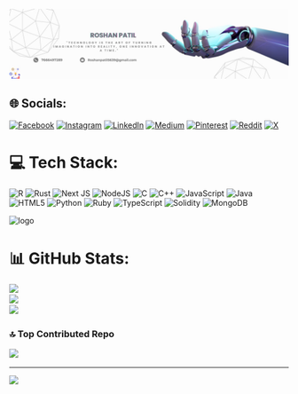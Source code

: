 ![logo](https://github.com/roshannpatil/roshannpatil/blob/main/Roshan%20Patil.jpg)

## 🌐 Socials:
[![Facebook](https://img.shields.io/badge/Facebook-%231877F2.svg?logo=Facebook&logoColor=white)](https://facebook.com/Roshanpatil) [![Instagram](https://img.shields.io/badge/Instagram-%23E4405F.svg?logo=Instagram&logoColor=white)](https://instagram.com/roshan_.patill) [![LinkedIn](https://img.shields.io/badge/LinkedIn-%230077B5.svg?logo=linkedin&logoColor=white)](https://linkedin.com/in/https://www.linkedin.com/in/roshan-patil-643a96315/) [![Medium](https://img.shields.io/badge/Medium-12100E?logo=medium&logoColor=white)](https://medium.com/@roshanpatil5639) [![Pinterest](https://img.shields.io/badge/Pinterest-%23E60023.svg?logo=Pinterest&logoColor=white)](https://pinterest.com/roshanpatil5639) [![Reddit](https://img.shields.io/badge/Reddit-%23FF4500.svg?logo=Reddit&logoColor=white)](https://reddit.com/user/Direct_Yak4665) [![X](https://img.shields.io/badge/X-black.svg?logo=X&logoColor=white)](https://x.com/https://x.com/Roshanpatil_xi) 


# 💻 Tech Stack:
![R](https://img.shields.io/badge/r-%23276DC3.svg?style=for-the-badge&logo=r&logoColor=white) ![Rust](https://img.shields.io/badge/rust-%23000000.svg?style=for-the-badge&logo=rust&logoColor=white) ![Next JS](https://img.shields.io/badge/Next-black?style=for-the-badge&logo=next.js&logoColor=white) ![NodeJS](https://img.shields.io/badge/node.js-6DA55F?style=for-the-badge&logo=node.js&logoColor=white) ![C](https://img.shields.io/badge/c-%2300599C.svg?style=for-the-badge&logo=c&logoColor=white) ![C++](https://img.shields.io/badge/c++-%2300599C.svg?style=for-the-badge&logo=c%2B%2B&logoColor=white) ![JavaScript](https://img.shields.io/badge/javascript-%23323330.svg?style=for-the-badge&logo=javascript&logoColor=%23F7DF1E) ![Java](https://img.shields.io/badge/java-%23ED8B00.svg?style=for-the-badge&logo=openjdk&logoColor=white) ![HTML5](https://img.shields.io/badge/html5-%23E34F26.svg?style=for-the-badge&logo=html5&logoColor=white) ![Python](https://img.shields.io/badge/python-3670A0?style=for-the-badge&logo=python&logoColor=ffdd54) ![Ruby](https://img.shields.io/badge/ruby-%23CC342D.svg?style=for-the-badge&logo=ruby&logoColor=white) ![TypeScript](https://img.shields.io/badge/typescript-%23007ACC.svg?style=for-the-badge&logo=typescript&logoColor=white) ![Solidity](https://img.shields.io/badge/Solidity-%23363636.svg?style=for-the-badge&logo=solidity&logoColor=white) ![MongoDB](https://img.shields.io/badge/MongoDB-%234ea94b.svg?style=for-the-badge&logo=mongodb&logoColor=white)

<img src="https://user-images.githubusercontent.com/74038190/225813708-98b745f2-7d22-48cf-9150-083f1b00d6c9.gif" alt="logo" align="center" width="800px"/>


# 📊 GitHub Stats:
![](https://github-readme-stats.vercel.app/api?username=ROSHANNPATIL&theme=radical&hide_border=false&include_all_commits=false&count_private=false)<br/>
![](https://github-readme-streak-stats.herokuapp.com/?user=ROSHANNPATIL&theme=radical&hide_border=false)<br/>
![](https://github-readme-stats.vercel.app/api/top-langs/?username=ROSHANNPATIL&theme=radical&hide_border=false&include_all_commits=false&count_private=false&layout=compact)

### 🔝 Top Contributed Repo
![](https://github-contributor-stats.vercel.app/api?username=ROSHANNPATIL&limit=5&theme=dark&combine_all_yearly_contributions=true)

---
[![](https://visitcount.itsvg.in/api?id=ROSHANNPATIL&icon=1&color=0)](https://visitcount.itsvg.in)

<!-- Proudly created with GPRM ( https://gprm.itsvg.in ) -->
